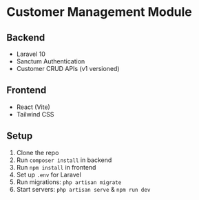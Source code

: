 # Customer Management Module

## Backend
- Laravel 10
- Sanctum Authentication
- Customer CRUD APIs (v1 versioned)

## Frontend
- React (Vite)
- Tailwind CSS

## Setup
1. Clone the repo
2. Run `composer install` in backend
3. Run `npm install` in frontend
4. Set up `.env` for Laravel
5. Run migrations: `php artisan migrate`
6. Start servers: `php artisan serve` & `npm run dev`
